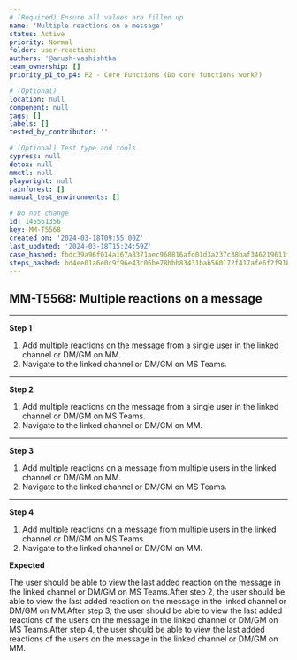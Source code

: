 ```yaml
---
# (Required) Ensure all values are filled up
name: 'Multiple reactions on a message'
status: Active
priority: Normal
folder: user-reactions
authors: '@arush-vashishtha'
team_ownership: []
priority_p1_to_p4: P2 - Core Functions (Do core functions work?)

# (Optional)
location: null
component: null
tags: []
labels: []
tested_by_contributor: ''

# (Optional) Test type and tools
cypress: null
detox: null
mmctl: null
playwright: null
rainforest: []
manual_test_environments: []

# Do not change
id: 145561356
key: MM-T5568
created_on: '2024-03-18T09:55:00Z'
last_updated: '2024-03-18T15:24:59Z'
case_hashed: fbdc39a96f014a167a8371aec968816afd01d3a237c38baf346219611f740e84809a163e988b7792d3145cd62cf01489
steps_hashed: bd4ee01a6e0c9f96e43c06be78bbb83431bab560172f417afe6f2f9185ba714de68d48110b5d3b230f4d34ca842dc791
---
```


<!-- (Auto-generated) Based on frontmatter's "key" and "name" -->

## MM-T5568: Multiple reactions on a message

---

**Step 1**

1. Add multiple reactions on the message from a single user in the linked channel or DM/GM on MM.
2. Navigate to the linked channel or DM/GM on MS Teams.

---

**Step 2**

1. Add multiple reactions on the message from a single user in the linked channel or DM/GM on MS Teams.
2. Navigate to the linked channel or DM/GM on MM.

---

**Step 3**

1. Add multiple reactions on a message from multiple users in the linked channel or DM/GM on MM.
2. Navigate to the linked channel or DM/GM on MS Teams.

---

**Step 4**

1. Add multiple reactions on a message from multiple users in the linked channel or DM/GM on MS Teams.
2. Navigate to the linked channel or DM/GM on MM.

**Expected**

The user should be able to view the last added reaction on the message in the linked channel or DM/GM on MS Teams.After step 2, the user should be able to view the last added reaction on the message in the linked channel or DM/GM on MM.After step 3, the user should be able to view the last added reactions of the users on the message in the linked channel or DM/GM on MS Teams.After step 4, the user should be able to view the last added reactions of the users on the message in the linked channel or DM/GM on MM.
